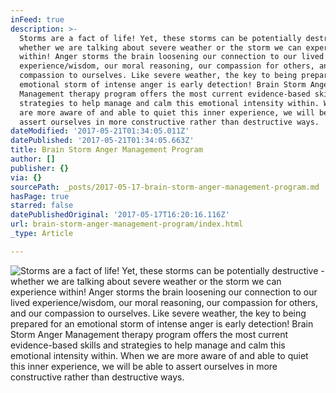 ```yaml
---
inFeed: true
description: >-
  Storms are a fact of life! Yet, these storms can be potentially destructive -
  whether we are talking about severe weather or the storm we can experience
  within! Anger storms the brain loosening our connection to our lived
  experience/wisdom, our moral reasoning, our compassion for others, and our
  compassion to ourselves. Like severe weather, the key to being prepared for an
  emotional storm of intense anger is early detection! Brain Storm Anger
  Management therapy program offers the most current evidence-based skills and
  strategies to help manage and calm this emotional intensity within. When we
  are more aware of and able to quiet this inner experience, we will be able to
  assert ourselves in more constructive rather than destructive ways.
dateModified: '2017-05-21T01:34:05.011Z'
datePublished: '2017-05-21T01:34:05.663Z'
title: Brain Storm Anger Management Program
author: []
publisher: {}
via: {}
sourcePath: _posts/2017-05-17-brain-storm-anger-management-program.md
hasPage: true
starred: false
datePublishedOriginal: '2017-05-17T16:20:16.116Z'
url: brain-storm-anger-management-program/index.html
_type: Article

---
```

![Storms are a fact of life! Yet, these storms can be potentially destructive - whether we are talking about severe weather or the storm we can experience within! Anger storms the brain loosening our connection to our lived experience/wisdom, our moral reasoning, our compassion for others, and our compassion to ourselves. Like severe weather, the key to being prepared for an emotional storm of intense anger is early detection! Brain Storm Anger Management therapy program offers the most current evidence-based skills and strategies to help manage and calm this emotional intensity within. When we are more aware of and able to quiet this inner experience, we will be able to assert ourselves in more constructive rather than destructive ways.](https://the-grid-user-content.s3-us-west-2.amazonaws.com/5a0505d9-cfab-4f4a-b1f0-b863dbc1edea.jpg)
